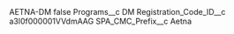 <?xml version="1.0" encoding="UTF-8"?>
<CustomMetadata xmlns="http://soap.sforce.com/2006/04/metadata" xmlns:xsi="http://www.w3.org/2001/XMLSchema-instance" xmlns:xsd="http://www.w3.org/2001/XMLSchema">
    <label>AETNA-DM</label>
    <protected>false</protected>
    <values>
        <field>Programs__c</field>
        <value xsi:type="xsd:string">DM</value>
    </values>
    <values>
        <field>Registration_Code_ID__c</field>
        <value xsi:type="xsd:string">a3l0f000001VVdmAAG</value>
    </values>
    <values>
        <field>SPA_CMC_Prefix__c</field>
        <value xsi:type="xsd:string">Aetna</value>
    </values>
</CustomMetadata>

